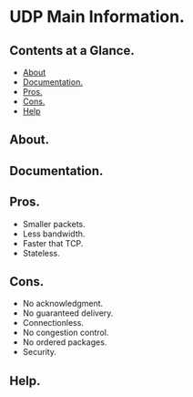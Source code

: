 # UDP Main Information.





## Contents at a Glance.
* [About](#about)
* [Documentation.](#documentation)
* [Pros.](#pros)
* [Cons.](#cons)
* [Help](#help)





## About.





## Documentation.





## Pros.
* Smaller packets.
* Less bandwidth.
* Faster that TCP.
* Stateless.





## Cons.
* No acknowledgment.
* No guaranteed delivery.
* Connectionless.
* No congestion control.
* No ordered packages.
* Security.





## Help.
